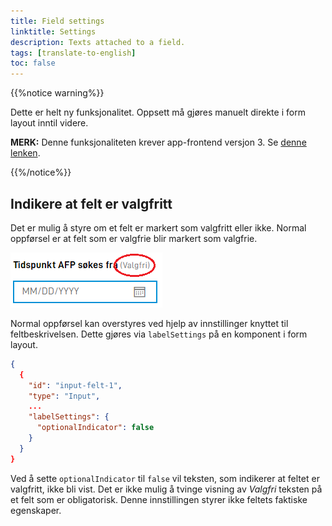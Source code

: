 ```yaml
---
title: Field settings
linktitle: Settings
description: Texts attached to a field.
tags: [translate-to-english]
toc: false
---
```


{{%notice warning%}}

Dette er helt ny funksjonalitet. Oppsett må gjøres manuelt direkte i form layout inntil videre.

**MERK:** Denne funksjonaliteten krever app-frontend versjon 3. Se [denne lenken](/community/changelog/app-frontend/v3/breaking-changes/).

{{%/notice%}}

## Indikere at felt er valgfritt

Det er mulig å styre om et felt er markert som valgfritt eller ikke. Normal oppførsel er at felt som er valgfrie blir markert som valgfrie.

![Valgfritt](optional.png "Markering av valgfritt felt.")


Normal oppførsel kan overstyres ved hjelp av innstillinger knyttet til feltbeskrivelsen. Dette gjøres via `labelSettings` på en komponent i form layout.

```json
{
  {
    "id": "input-felt-1",
    "type": "Input",
    ... 
    "labelSettings": {
      "optionalIndicator": false
    }
  }
}
```

Ved å sette `optionalIndicator` til `false` vil teksten, som indikerer at feltet er valgfritt, ikke bli vist.
Det er ikke mulig å tvinge visning av *Valgfri* teksten på et felt som er obligatorisk. Denne innstillingen styrer ikke feltets faktiske egenskaper.
